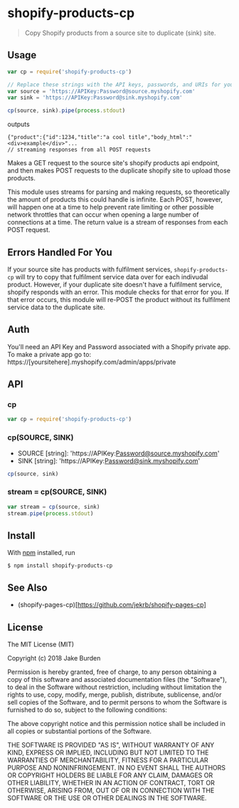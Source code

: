 # shopify-products-cp

> Copy Shopify products from a source site to duplicate (sink) site.

## Usage

```js
var cp = require('shopify-products-cp')

// Replace these strings with the API keys, passwords, and URIs for your stores. 
var source = 'https://APIKey:Password@source.myshopify.com'
var sink = 'https://APIKey:Password@sink.myshopify.com'

cp(source, sink).pipe(process.stdout)
```

outputs

```
{"product":{"id":1234,"title":"a cool title","body_html":"<div>example</div>"...
// streaming responses from all POST requests
```

Makes a GET request to the source site's shopify products api endpoint, and then makes POST requests to the duplicate shopify site to upload those products.

This module uses streams for parsing and making requests, so theoretically the amount of products this could handle is infinite. Each POST, however, will happen one at a time to help prevent rate limiting or other possible network throttles that can occur when opening a large number of connections at a time. The return value is a stream of responses from each POST request.

## Errors Handled For You

If your source site has products with fulfilment services, `shopify-products-cp` will try to copy that fulfilment service data over for each indivudal product.  However, if your duplicate site doesn't have a fulfilment service, shopify responds with an error. This module checks for that error for you. If that error occurs, this module will re-POST the product without its fulfilment service data to the duplicate site.

## Auth

You'll need an API Key and Password associated with a Shopify private app.  To make a private app go to: https://[yoursitehere].myshopify.com/admin/apps/private

## API

### cp

```js
var cp = require('shopify-products-cp')
```

### cp(SOURCE, SINK)
- SOURCE [string]: 'https://APIKey:Password@source.myshopify.com'
- SINK [string]: 'https://APIKey:Password@sink.myshopify.com'

```js
cp(source, sink)
```

### stream = cp(SOURCE, SINK)
```js
var stream = cp(source, sink)
stream.pipe(process.stdout)
```

## Install

With [npm](https://npmjs.org/) installed, run

```
$ npm install shopify-products-cp
```

## See Also
- (shopify-pages-cp)[https://github.com/jekrb/shopify-pages-cp]

## License


The MIT License (MIT)

Copyright (c) 2018 Jake Burden

Permission is hereby granted, free of charge, to any person obtaining a copy of this software and associated documentation files (the "Software"), to deal in the Software without restriction, including without limitation the rights to use, copy, modify, merge, publish, distribute, sublicense, and/or sell copies of the Software, and to permit persons to whom the Software is furnished to do so, subject to the following conditions:

The above copyright notice and this permission notice shall be included in all copies or substantial portions of the Software.

THE SOFTWARE IS PROVIDED "AS IS", WITHOUT WARRANTY OF ANY KIND, EXPRESS OR IMPLIED, INCLUDING BUT NOT LIMITED TO THE WARRANTIES OF MERCHANTABILITY, FITNESS FOR A PARTICULAR PURPOSE AND NONINFRINGEMENT. IN NO EVENT SHALL THE AUTHORS OR COPYRIGHT HOLDERS BE LIABLE FOR ANY CLAIM, DAMAGES OR OTHER LIABILITY, WHETHER IN AN ACTION OF CONTRACT, TORT OR OTHERWISE, ARISING FROM, OUT OF OR IN CONNECTION WITH THE SOFTWARE OR THE USE OR OTHER DEALINGS IN THE SOFTWARE.


